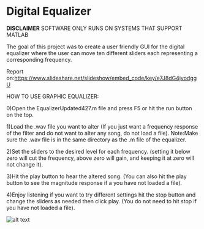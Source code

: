 # Digital Equalizer

**DISCLAIMER**
SOFTWARE ONLY RUNS ON SYSTEMS THAT SUPPORT MATLAB

The goal of this project was to create a user friendly GUI for the digital equalizer where the user can move ten different sliders each representing a corresponding frequency.

Report on:https://www.slideshare.net/slideshow/embed_code/key/e7J8dG4jvodggU

HOW TO USE GRAPHIC EQUALIZER:

0)Open the EqualizerUpdated427.m file and press F5 or hit the run button on the top.

1)Load the .wav file you want to alter (If you just want a frequency response of the filter and do not want to alter any song, do not load a file).
Note:Make sure the .wav file is in the same directory as the .m file of the equalizer.

2)Set the sliders to the desired level for each frequency. (setting it below zero will cut the frequency, above zero will gain, and keeping it at zero will not change it).

3)Hit the play button to hear the altered song. (You can also hit the play button to see the magnitude response if a you have not loaded a file).

4)Enjoy listening if you want to try different settings hit the stop button and change the sliders as needed then click play. (You do not need to hit stop if you have not loaded a file).

![alt text](https://github.com/deliverant/Digital-Equalizer/blob/master/Img.png)
